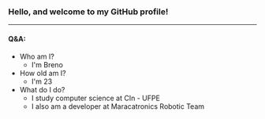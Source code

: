 ### Hello, and welcome to my GitHub profile!
---
#### Q&A:
* Who am I?
  * I'm Breno
* How old am I?
  * I'm 23
* What do I do?
  * I study computer science at CIn - UFPE
  * I also am a developer at Maracatronics Robotic Team
